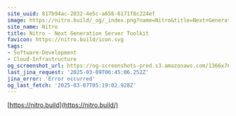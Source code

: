 ```yaml
---
site_uuid: 817b94ac-2032-4e5c-a656-6171f8c224ef
image: https://nitro.build/_og/_index.png?name=Nitro&title=Next+Generation+Server+Toolkit&description=Create+web+servers+with+everything+you+need+and+deploy+them+wherever+you+prefer.
site_name: Nitro
title: Nitro - Next Generation Server Toolkit
favicon: https://nitro.build/icon.svg
tags:
- Software-Development
- Cloud-Infrastructure
og_screenshot_url: https://og-screenshots-prod.s3.amazonaws.com/1366x768/80/false/65242f9d51f87d4892da164ddc821c79ee82d83dcabb324126eb6b4b42f30e94.jpeg
last_jina_request: '2025-03-09T06:45:06.252Z'
jina_error: 'Error occurred'
og_last_fetch: '2025-03-07T05:19:02.928Z'
---
```



[https://nitro.build](https://nitro.build/)
